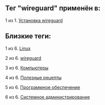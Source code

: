 ## Тег "wireguard" применён в:

1 из 1. [Установка wireguard](../Компьютеры%20и%20софт/Linux/Установка%20wireguard.md)

## Близкие теги:

1 из 6. [Linux](./linux.md)

2 из 6. [wireguard](./wireguard.md)

3 из 6. [Компьютеры](./компьютеры.md)

4 из 6. [Полезные рецепты](./полезные%20рецепты.md)

5 из 6. [Программное обеспечение](./программное%20обеспечение.md)

6 из 6. [Системное администрирование](./системное%20администрирование.md)

